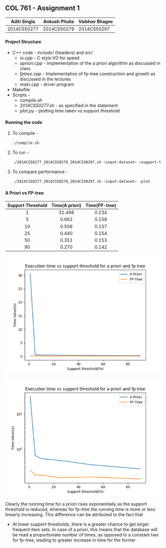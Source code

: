 ## COL 761 - Assignment 1

| Aditi Singla | Ankush Phulia | Vaibhav Bhagee |
| ------------ | ------------- | -------------- |
| 2014CS50277  | 2014CS50279   | 2014CS50297    |



#### Project Structure

* C++ code - *include/* (headers) and *src/*
  * *io.cpp* - C style I/O for speed
  * *apriori.cpp* - Implementation of the a priori algorithm as discussed in class
  * *fptree.cpp* - Implementation of fp-tree construction and growth as discussed in the lectures
  * *main.cpp* - driver program
* Makefile
* Scripts - 
  * *compile.sh*
  * *2014CS50277.sh* - as specified in the statement
  * *plot.py* - plotting time taken vs support threshold



#### Running the code

1. To compile -

   ```bash
   ./compile.sh
   ```

2. To run - 

   ```bash
   ./2014CS50277_2014CS50279_2014CS50297.sh <input-dataset> <support-threshold> <algorithm> <output-file>
   ```

3. To compare performance - 

   ```bash
   ./2014CS50277_2014CS50279_2014CS50297.sh <input-dataset> -plot
   ```



#### A Priori vs FP-tree

| Support Threshold | Time(A priori) | Time(FP-tree) |
| :---------------: | :------------: | :-----------: |
|         1         |     31.498     |     0.234     |
|         5         |     0.662      |     0.158     |
|        10         |     0.506      |     0.157     |
|        25         |     0.440      |     0.154     |
|        50         |     0.351      |     0.153     |
|        90         |     0.270      |     0.142     |

![normal](graphs/normal.png)

![log](graphs/log.png)

Clearly the running time for a priori rises exponentially as the support threshold is reduced, whereas for fp-tree the running time is more or less linearly increasing. This difference can be attributed to the fact that

* At lower support thresholds, there is a greater chance to get *larger* frequent item sets. In case of a priori, this means that the database will be read a proportionate number of times, as opposed to a constant two for fp-tree, leading to greater increase in time for the former